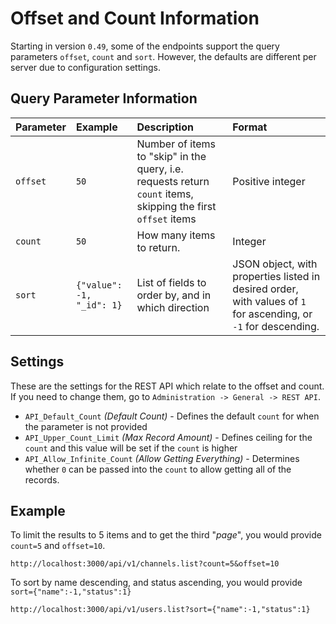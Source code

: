 # Offset and Count Information

Starting in version `0.49`, some of the endpoints support the query parameters `offset`, `count` and `sort`.
However, the defaults are different per server due to configuration settings.

## Query Parameter Information

| Parameter | Example | Description | Format |
| :--- | :--- | :--- | :--- |
| `offset` | `50` | Number of items to "skip" in the query, i.e. requests return `count` items, skipping the first `offset` items | Positive integer |
| `count` | `50` | How many items to return. | Integer |
| `sort` | `{"value": -1, "_id": 1}` | List of fields to order by, and in which direction | JSON object, with properties listed in desired order, with values of `1` for ascending, or `-1` for descending.|

## Settings

These are the settings for the REST API which relate to the offset and count. If you need to change them, go to `Administration -> General -> REST API`.

- `API_Default_Count` _(Default Count)_ - Defines the default `count` for when the parameter is not provided
- `API_Upper_Count_Limit` _(Max Record Amount)_ - Defines ceiling for the `count` and this value will be set if the `count` is higher
- `API_Allow_Infinite_Count` _(Allow Getting Everything)_ - Determines whether `0` can be passed into the `count` to allow getting all of the records.

## Example

To limit the results to 5 items and to get the third "_page_", you would provide `count=5` and `offset=10`.

`http://localhost:3000/api/v1/channels.list?count=5&offset=10`

To sort by name descending, and status ascending, you would provide `sort={"name":-1,"status":1}`

`http://localhost:3000/api/v1/users.list?sort={"name":-1,"status":1}`
